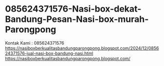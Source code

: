 # 085624371576-Nasi-box-dekat-Bandung-Pesan-Nasi-box-murah-Parongpong
Kontak Kami : 085624371576  https://nasiboxberkualitasbandungparongpong.blogspot.com/2024/12/085624371576-jual-nasi-box-bandung-nasi.html  https://nasiboxberkualitasbandungparongpong.blogspot.com/
